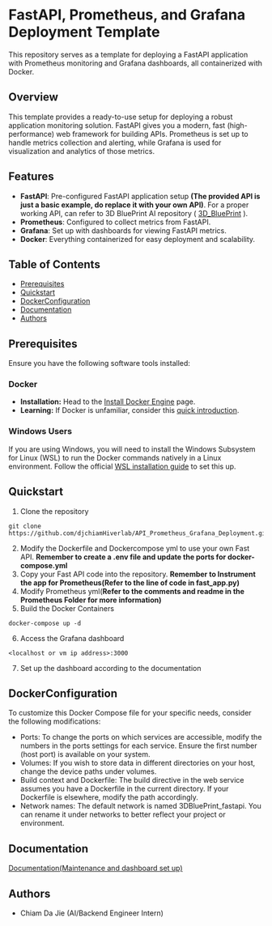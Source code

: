 # FastAPI, Prometheus, and Grafana Deployment Template

This repository serves as a template for deploying a FastAPI application with Prometheus monitoring and Grafana dashboards, all containerized with Docker.

## Overview

This template provides a ready-to-use setup for deploying a robust application monitoring solution. FastAPI gives you a modern, fast (high-performance) web framework for building APIs. Prometheus is set up to handle metrics collection and alerting, while Grafana is used for visualization and analytics of those metrics.

## Features

- **FastAPI**: Pre-configured FastAPI application setup **(The provided API is just a basic example, do replace it with your own API)**. For a proper working API, can refer to 3D BluePrint AI repository ( [3D_BluePrint](https://github.com/HiverlabResearchAndDevelopment/3dblueprinting) ).
- **Prometheus**: Configured to collect metrics from FastAPI.
- **Grafana**: Set up with dashboards for viewing FastAPI metrics.
- **Docker**: Everything containerized for easy deployment and scalability.

## Table of Contents

- [Prerequisites](#prerequisites)
- [Quickstart](#quickstart)
- [DockerConfiguration](#dockerconfiguration)
- [Documentation](#documentation)
- [Authors](#authors)


## Prerequisites

Ensure you have the following software tools installed:

### Docker

- **Installation:** Head to the [Install Docker Engine](https://www.docker.com/get-started) page.
- **Learning:** If Docker is unfamiliar, consider this [quick introduction](https://docs.docker.com/get-started/overview/).

### Windows Users

If you are using Windows, you will need to install the Windows Subsystem for Linux (WSL) to run the Docker commands natively in a Linux environment. Follow the official [WSL installation guide](https://docs.microsoft.com/en-us/windows/wsl/install) to set this up.

## Quickstart

1.  Clone the repository
```shell
git clone https://github.com/djchiamHiverlab/API_Prometheus_Grafana_Deployment.git
```
2. Modify the Dockerfile and Dockercompose yml to use your own Fast API. **Remember to create a .env file and update the ports for docker-compose.yml**
3. Copy your Fast API code into the repository. **Remember to Instrument the app for Prometheus(Refer to the line of code in fast_app.py)**
4. Modify Prometheus yml(**Refer to the comments and readme in the Prometheus Folder for more information)**
5. Build the Docker Containers
```shell
docker-compose up -d
```
6. Access the Grafana dashboard
```shell
<localhost or vm ip address>:3000
```
7. Set up the dashboard according to the documentation
## DockerConfiguration
To customize this Docker Compose file for your specific needs, consider the following modifications:

- Ports: To change the ports on which services are accessible, modify the numbers in the ports settings for each service. Ensure the first number (host port) is available on your system.
- Volumes: If you wish to store data in different directories on your host, change the device paths under volumes.
- Build context and Dockerfile: The build directive in the web service assumes you have a Dockerfile in the current directory. If your Dockerfile is elsewhere, modify the path accordingly.
- Network names: The default network is named 3DBluePrint_fastapi. You can rename it under networks to better reflect your project or environment.

## Documentation
[Documentation(Maintenance and dashboard set up)](https://docs.google.com/document/d/1uBQXvvmeXGqjy7l8ETGz3Nr9CqCfObo7x6c8A5BKqRk/edit#heading=h.hnstmjjlgnbw)

## Authors

* Chiam Da Jie (AI/Backend Engineer Intern)



 
